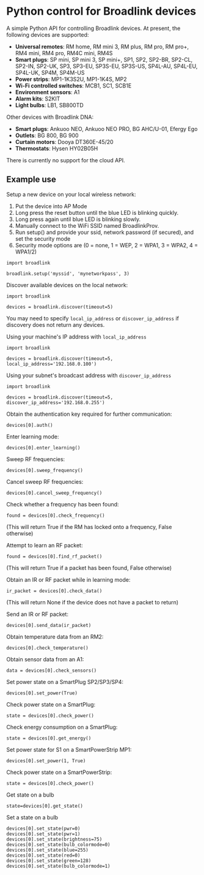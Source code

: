 Python control for Broadlink devices
===============================================

A simple Python API for controlling Broadlink devices. At present, the following devices are supported:

- **Universal remotes**: RM home, RM mini 3, RM plus, RM pro, RM pro+, RM4 mini, RM4 pro, RM4C mini, RM4S
- **Smart plugs**: SP mini, SP mini 3, SP mini+, SP1, SP2, SP2-BR, SP2-CL, SP2-IN, SP2-UK, SP3, SP3-EU, SP3S-EU, SP3S-US, SP4L-AU, SP4L-EU, SP4L-UK, SP4M, SP4M-US
- **Power strips**: MP1-1K3S2U, MP1-1K4S, MP2
- **Wi-Fi controlled switches**: MCB1, SC1, SCB1E
- **Environment sensors**: A1
- **Alarm kits**: S2KIT
- **Light bulbs**: LB1, SB800TD

Other devices with Broadlink DNA:
- **Smart plugs**: Ankuoo NEO, Ankuoo NEO PRO, BG AHC/U-01, Efergy Ego
- **Outlets**: BG 800, BG 900
- **Curtain motors**: Dooya DT360E-45/20
- **Thermostats**: Hysen HY02B05H

There is currently no support for the cloud API.

Example use
-----------

Setup a new device on your local wireless network:

1. Put the device into AP Mode
  1. Long press the reset button until the blue LED is blinking quickly.
  2. Long press again until blue LED is blinking slowly.
  3. Manually connect to the WiFi SSID named BroadlinkProv.
2. Run setup() and provide your ssid, network password (if secured), and set the security mode
  1. Security mode options are (0 = none, 1 = WEP, 2 = WPA1, 3 = WPA2, 4 = WPA1/2)
```
import broadlink

broadlink.setup('myssid', 'mynetworkpass', 3)
```

Discover available devices on the local network:
```
import broadlink

devices = broadlink.discover(timeout=5)
```

You may need to specify `local_ip_address` or `discover_ip_address` if discovery does not return any devices.


Using your machine's IP address with `local_ip_address`
```
import broadlink

devices = broadlink.discover(timeout=5, local_ip_address='192.168.0.100')
```

Using your subnet's broadcast address with `discover_ip_address`

```
import broadlink

devices = broadlink.discover(timeout=5, discover_ip_address='192.168.0.255')
```

Obtain the authentication key required for further communication:
```
devices[0].auth()
```

Enter learning mode:
```
devices[0].enter_learning()
```

Sweep RF frequencies:
```
devices[0].sweep_frequency()
```

Cancel sweep RF frequencies:
```
devices[0].cancel_sweep_frequency()
```
Check whether a frequency has been found:
```
found = devices[0].check_frequency()
```
(This will return True if the RM has locked onto a frequency, False otherwise)

Attempt to learn an RF packet:
```
found = devices[0].find_rf_packet()
```
(This will return True if a packet has been found, False otherwise)

Obtain an IR or RF packet while in learning mode:
```
ir_packet = devices[0].check_data()
```
(This will return None if the device does not have a packet to return)

Send an IR or RF packet:
```
devices[0].send_data(ir_packet)
```

Obtain temperature data from an RM2:
```
devices[0].check_temperature()
```

Obtain sensor data from an A1:
```
data = devices[0].check_sensors()
```

Set power state on a SmartPlug SP2/SP3/SP4:
```
devices[0].set_power(True)
```

Check power state on a SmartPlug:
```
state = devices[0].check_power()
```

Check energy consumption on a SmartPlug:
```
state = devices[0].get_energy()
```

Set power state for S1 on a SmartPowerStrip MP1:
```
devices[0].set_power(1, True)
```

Check power state on a SmartPowerStrip:
```
state = devices[0].check_power()
```

Get state on a bulb
```
state=devices[0].get_state()
```

Set a state on a bulb
```
devices[0].set_state(pwr=0)
devices[0].set_state(pwr=1)
devices[0].set_state(brightness=75)
devices[0].set_state(bulb_colormode=0)
devices[0].set_state(blue=255)
devices[0].set_state(red=0)
devices[0].set_state(green=128)
devices[0].set_state(bulb_colormode=1)
```
